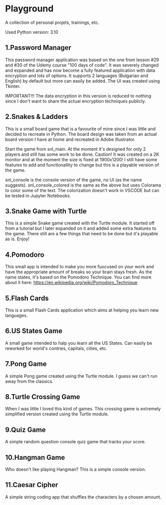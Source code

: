 # Playground

A collection of personal projets, trainings, etc.

Used Python version: 3.10


## 1.Password Manager

This password manager application was based on the one from lesson #29 and #30 of the Udemy course "100 days of code".
It was severely changed and expanded and has now become a fully featured application with data encryption and lots of options.
It supports 2 languages (Bulgarian and English) by default but more can easily be added. The UI was created using Tkinter.

IMPORTANT!!!
The data encryption in this version is reduced to nothing since I don't want to share the actual encryption techniques publicly.

## 2.Snakes & Ladders

This is a small board game that is a favourite of mine since I was little and decided to recreate in Python.
The board design was taken from an actual board version I have at home and recreated in Adobe Illustrator.

Start the game from snl_main. At the moment it's designed for only 2 players and still has some work to be done.
Caution! It was created on a 2K monitor and at the moment the size is fixed at 1900x1200!
I still have some features to add and functionallity to change but this is a playable version of the game.

snl_console is the console version of the game, no UI (as the name suggests).
snl_console_colored is the same as the above but uses Colorama to color some of the text. The colorization doesn't work in VSCODE but can be tested in Jupyter Notebooks.

## 3.Snake Game with Turtle

This is a simple Snake game created with the Turtle module. It started off from a tutorial but I later expanded on it and added some extra features to the game.
There still are a few things that need to be done but it's playable as is. Enjoy!

## 4.Pomodoro

This small app is intended to make you more fuocused on your work and have the appropriate amount of breaks so your brain stays fresh.
As the name states, it's based on the Pomodoro Technique. You can find more about it here: https://en.wikipedia.org/wiki/Pomodoro_Technique

## 5.Flash Cards

This is a small Flash Cards application which aims at helping you learn new languages.

## 6.US States Game

A small game intended to halp you learn all the US States. Can easily be reworked for world's contries, capitals, cities, etc.

## 7.Pong Game

A simple Pong game created using the Turtle module. I guess we can't run away from the classics.

## 8.Turtle Crossing Game

When I was little I loved this kind of games. This crossing game is extremely simplified version created using the Turtle module.

## 9.Quiz Game

A simple random question console quiz game that tracks your score.

## 10.Hangman Game

Who doesn't like playing Hangman? This is a simple console version.

## 11.Caesar Cipher

A simple string coding app that shuffles the characters by a chosen amount.